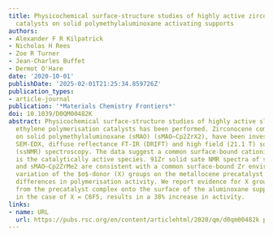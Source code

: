 ```yaml
---
title: Physicochemical surface-structure studies of highly active zirconocene polymerisation
  catalysts on solid polymethylaluminoxane activating supports
authors:
- Alexander F R Kilpatrick
- Nicholas H Rees
- Zoe R Turner
- Jean-Charles Buffet
- Dermot O'Hare
date: '2020-10-01'
publishDate: '2025-02-01T21:25:34.859726Z'
publication_types:
- article-journal
publication: '*Materials Chemistry Frontiers*'
doi: 10.1039/D0QM00482K
abstract: Physicochemical surface-structure studies of highly active slurry-phase
  ethylene polymerisation catalysts has been performed. Zirconocene complexes immobilised
  on solid polymethylaluminoxane (sMAO) (sMAO–Cp2ZrX2), have been investigated using
  SEM-EDX, diffuse reflectance FT-IR (DRIFT) and high field (21.1 T) solid state NMR
  (ssNMR) spectroscopy. The data suggest a common surface-bound cationic methylzirconocene
  is the catalytically active species. 91Zr solid sate NMR spectra of sMAO–Cp2ZrCl2
  and sMAO–Cp2ZrMe2 are consistent with a common surface-bound Zr environment. However,
  variation of the $σ$-donor (X) groups on the metallocene precatalyst leads to significant
  differences in polymerisation activity. We report evidence for X group transfer
  from the precatalyst complex onto the surface of the aluminoxane support, which
  in the case of X = C6F5, results in a 38% increase in activity.
links:
- name: URL
  url: https://pubs.rsc.org/en/content/articlehtml/2020/qm/d0qm00482k papers3://publication/doi/10.1039/D0QM00482K
---
```

